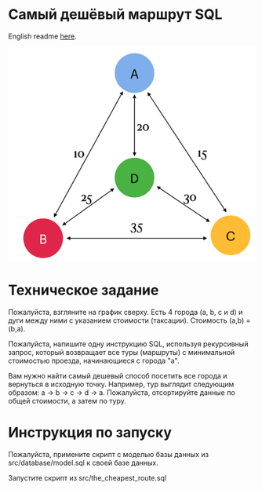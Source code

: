 # Самый дешёвый маршрут SQL

English readme [here](./README.md).

![graph](misc/images/graph.png)

# Техническое задание

Пожалуйста, взгляните на график сверху. Есть 4 города (a, b, c и d) и дуги между ними с указанием стоимости (таксации). Стоимость (a,b) = (b,a).

Пожалуйста, напишите одну инструкцию SQL, используя рекурсивный запрос, который возвращает все туры (маршруты) с минимальной стоимостью проезда, начинающиеся с города "а".

Вам нужно найти самый дешевый способ посетить все города и вернуться в исходную точку. Например, тур выглядит следующим образом: a -> b -> c -> d -> a.
Пожалуйста, отсортируйте данные по общей стоимости, а затем по туру.

# Инструкция по запуску

Пожалуйста, примените скрипт с моделью базы данных из src/database/model.sql к своей базе данных.

Запустите скрипт из src/the_cheapest_route.sql
